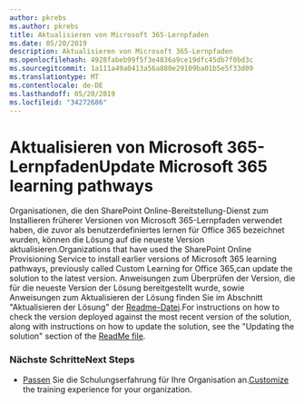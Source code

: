 ```yaml
---
author: pkrebs
ms.author: pkrebs
title: Aktualisieren von Microsoft 365-Lernpfaden
ms.date: 05/20/2019
description: Aktualisieren von Microsoft 365-Lernpfaden
ms.openlocfilehash: 4928fabeb99f5f3e4836a9ce19dfc45db7f0bd3c
ms.sourcegitcommit: 1a111a49a0413a56a880e29109ba01b5e5f33d09
ms.translationtype: MT
ms.contentlocale: de-DE
ms.lasthandoff: 05/20/2019
ms.locfileid: "34272686"
---
```

# <a name="update-microsoft-365-learning-pathways"></a><span data-ttu-id="e950c-103">Aktualisieren von Microsoft 365-Lernpfaden</span><span class="sxs-lookup"><span data-stu-id="e950c-103">Update Microsoft 365 learning pathways</span></span>

<span data-ttu-id="e950c-104">Organisationen, die den SharePoint Online-Bereitstellung-Dienst zum Installieren früherer Versionen von Microsoft 365-Lernpfaden verwendet haben, die zuvor als benutzerdefiniertes lernen für Office 365 bezeichnet wurden, können die Lösung auf die neueste Version aktualisieren.</span><span class="sxs-lookup"><span data-stu-id="e950c-104">Organizations that have used the SharePoint Online Provisioning Service to install earlier versions of Microsoft 365 learning pathways, previously called Custom Learning for Office 365,can update the solution to the latest version.</span></span> <span data-ttu-id="e950c-105">Anweisungen zum Überprüfen der Version, die für die neueste Version der Lösung bereitgestellt wurde, sowie Anweisungen zum Aktualisieren der Lösung finden Sie im Abschnitt "Aktualisieren der Lösung" der [Readme-Datei](https://github.com/pnp/custom-learning-office-365/blob/master/README.md).</span><span class="sxs-lookup"><span data-stu-id="e950c-105">For instructions on how to check the version deployed against the most recent version of the solution, along with instructions on how to update the solution, see the "Updating the solution" section of the [ReadMe file](https://github.com/pnp/custom-learning-office-365/blob/master/README.md).</span></span>  

### <a name="next-steps"></a><span data-ttu-id="e950c-106">Nächste Schritte</span><span class="sxs-lookup"><span data-stu-id="e950c-106">Next Steps</span></span>
- <span data-ttu-id="e950c-107">[Passen](custom_overview.md) Sie die Schulungserfahrung für Ihre Organisation an.</span><span class="sxs-lookup"><span data-stu-id="e950c-107">[Customize](custom_overview.md) the training experience for your organization.</span></span>

